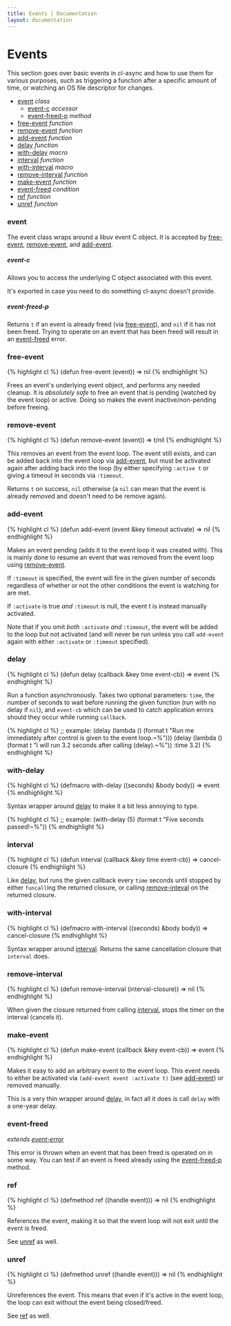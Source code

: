 ```yaml
---
title: Events | Documentation
layout: documentation
---
```


<a id="timers"></a>
Events
======
This section goes over basic events in cl-async and how to use them for various
purposes, such as triggering a function after a specific amount of time, or
watching an OS file descriptor for changes.

- [event](#event) _class_
  - [event-c](#event-c) _accessor_
  - [event-freed-p](#event-freed-p) _method_
- [free-event](#free-event) _function_
- [remove-event](#remove-event) _function_
- [add-event](#add-event) _function_
- [delay](#delay) _function_
- [with-delay](#with-delay) _macro_
- [interval](#interval) _function_
- [with-interval](#with-interval) _macro_
- [remove-interval](#remove-interval) _function_
- [make-event](#make-event) _function_
- [event-freed](#event-freed) _condition_
- [ref](#ref) _function_
- [unref](#unref) _function_

<a id="event"></a>
### event
The event class wraps around a libuv event C object. It is accepted by
[free-event](#free-event), [remove-event](#remove-event), and [add-event](#add-event).

<a id="event-c"></a>
##### event-c
Allows you to access the underlying C object associated with this event.

It's exported in case you need to do something cl-async doesn't provide.

<a id="event-freed-p"></a>
##### event-freed-p
Returns `t` if an event is already freed (via [free-event](#free-event)), and
`nil` if it has not been freed. Trying to operate on an event that has been
freed will result in an [event-freed](#event-freed) error.

<a id="free-event"></a>
### free-event
{% highlight cl %}
(defun free-event (event))
  => nil
{% endhighlight %}

Frees an event's underlying event object, and performs any needed cleanup. It
is *absolutely safe* to free an event that is pending (watched by the event loop)
or active. Doing so makes the event inactive/non-pending before freeing.

<a id="remove-event"></a>
### remove-event
{% highlight cl %}
(defun remove-event (event))
  => t/nil
{% endhighlight %}

This removes an event from the event loop. The event still exists, and can be
added back into the event loop via [add-event](#add-event), but must be
activated again after adding back into the loop (by either specifying
`:active t` or giving a timeout in seconds via `:timeout`.

Returns `t` on success, `nil` otherwise (a `nil` can mean that the event is
already removed and doesn't need to be remove again).

<a id="add-event"></a>
### add-event
{% highlight cl %}
(defun add-event (event &key timeout activate)
  => nil
{% endhighlight %}

Makes an event pending (adds it to the event loop it was created with). This is
mainly done to resume an event that was removed from the event loop using
[remove-event](#remove-event).

If `:timeout` is specified, the event will fire in the given number of seconds
regardless of whether or not the other conditions the event is watching for are
met.

If `:activate` is true *and* `:timeout` is null, the event t is instead manually
activated.

Note that if you omit *both* `:activate` *and* `:timeout`, the event will be
added to the loop but not activated (and will never be run unless you call
`add-event` again with either `:activate` or `:timeout` specified).

<a id="delay"></a>
### delay
{% highlight cl %}
(defun delay (callback &key time event-cb))
  => event
{% endhighlight %}

Run a function asynchronously. Takes two optional parameters: `time`, the number
of seconds to wait before running the given function (run with no delay if
`nil`), and `event-cb` which can be used to catch application errors should they
occur while running `callback`.

{% highlight cl %}
;; example:
(delay (lambda () (format t "Run me immediately after control is given to the event loop.~%")))
(delay (lambda () (format t "I will run 3.2 seconds after calling (delay).~%")) :time 3.2)
{% endhighlight %}

<a id="with-delay"></a>
### with-delay
{% highlight cl %}
(defmacro with-delay ((seconds) &body body))
  => event
{% endhighlight %}

Syntax wrapper around [delay](#delay) to make it a bit less annoying to type.

{% highlight cl %}
;; example:
(with-delay (5)
  (format t "Five seconds passed!~%"))
{% endhighlight %}

<a id="interval"></a>
### interval
{% highlight cl %}
(defun interval (callback &key time event-cb))
  => cancel-closure
{% endhighlight %}

Like [delay](#delay), but runs the given callback every `time` seconds until
stopped by either `funcall`ing the returned closure, or calling [remove-inteval](#remove-interval)
on the returned closure.

<a id="with-interval"></a>
### with-interval
{% highlight cl %}
(defmacro with-interval ((seconds) &body body))
  => cancel-closure
{% endhighlight %}

Syntax wrapper around [interval](#interval). Returns the same cancellation
closure that `interval` does.

<a id="remove-interval"></a>
### remove-interval
{% highlight cl %}
(defun remove-interval (interval-closure))
  => nil
{% endhighlight %}

When given the closure returned from calling [interval](#interval), stops the
timer on the interval (cancels it).

<a id="make-event"></a>
### make-event
{% highlight cl %}
(defun make-event (callback &key event-cb))
  => event
{% endhighlight %}

Makes it easy to add an arbitrary event to the event loop. This event needs to
either be activated via `(add-event event :activate t)` (see [add-event](#add-event))
or removed manually.

This is a very thin wrapper around [delay](#delay), in fact all it does is call
`delay` with a one-year delay.

<a id="event-freed"></a>
### event-freed
_extends [event-error](/cl-async/base#event-error)_

This error is thrown when an event that has been freed is operated on in some
way. You can test if an event is freed already using the [event-freed-p](#event-freed-p)
method.

<a id="ref"></a>
### ref
{% highlight cl %}
(defmethod ref ((handle event)))
  => nil
{% endhighlight %}

References the event, making it so that the event loop will not exit until the
event is freed.

See [unref](#unref) as well.

<a id="unref"></a>
### unref
{% highlight cl %}
(defmethod unref ((handle event)))
  => nil
{% endhighlight %}

Unreferences the event. This means that even if it's active in the event loop,
the loop can exit without the event being closed/freed.

See [ref](#ref) as well.

